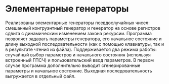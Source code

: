 # Элементарные генераторы
Реализованы элементарные генераторы псевдослучайных чисел: смешанный конгруэнтный генератор и  генератор на основе регистров сдвига с динамическим изменением закона рекурсии. Программа позволяет задавать параметры генератора, его начальное состояние и длину выходной последовательности (как с помощью клавиатуры, так и в результате чтения из файла). Поддерживается два режима работы: случайный выбор параметров и начального состояния (используя встроенный ГПСЧ) и пользовательский ввод параметров. В первом случае программа дополнительно выводит сгенерированные параметры и начальное состояние. Выходная последовательность выгружается в отдельный файл.
